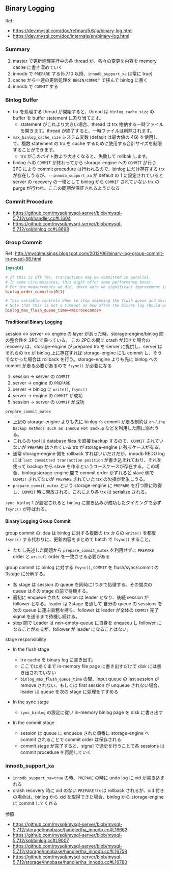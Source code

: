## Binary Logging

Ref:
* https://dev.mysql.com/doc/refman/5.6/ja/binary-log.html
* https://dev.mysql.com/doc/internals/en/binary-log.html

### Summary
1. master で更新処理実行中の各 thread が、各々の変更を内容を memory cache に書き溜めていく
2. innodb で `PREPARE` する(5.7.10 以降、`innodb_support_xa` は常に true)
3. cache から一連の更新処理を `BEGIN/COMMIT` で挟んで binlog に書く
4. innodb で `COMMIT` する

### Binlog Buffer
* trx を処理する thread が開始すると、thread は `binlog_cache_size` の buffer を buffer statement に割り当てます。
  * statement がこれより大きい場合、thread は trx 格納する一時ファイルを開きます。thread が終了すると、一時ファイルは削除されます。
* `max_binlog_cache_size` システム変数 (default は最大値の 4G) を使用して、複数 statement の trx を cache するために使用する合計サイズを制限することができます。
  * trx がこのバイト数より大きくなると、失敗して rollbak します。
* binlog への `COMMIT` が終わってから storage-engine への `COMMIT` が行う 2PC により commit procedure は行われるので、binlog にだけ存在する trx が存在しうるが、`--innodb_support_xa` が default の 1 に設定されていると server の recovery の一環として binlog から `COMMIT` されていない trx の purge が行われ、ここの同期が保証されるようになる

### Commit Procedure
* https://github.com/mysql/mysql-server/blob/mysql-5.7.12/sql/handler.cc#L1604
* https://github.com/mysql/mysql-server/blob/mysql-5.7.12/sql/binlog.cc#L8698

### Group Commit
Ref: http://mysqlmusings.blogspot.com/2012/06/binary-log-group-commit-in-mysql-56.html

```my.cnf
[mysqld]

# If this is off (0), transactions may be committed in parallel.
# In some circumstances, this might offer some performance boost.
# For the measurements we did, there were no significant improvement in throughput, but we decided to keep the option anyway since there are special cases were it can offer improvements.
binlog_order_commits={0|1}

# This variable controls when to stop skimming the flush queue and move on as soon as possible.
# Note that this is not a timeout on how often the binary log should be written to disk since grabbing the queue and writing it to disk takes time.
binlog_max_flush_queue_time=<microseconds>
```

#### Traditional Binary Logging
session <-> server <-> engine の layer があった時、storage-engine/binlog 間の整合性を 2PC で保っている。
この 2PC の間に crash が起きた場合の recovery は、storage-engine が prepared trx を server に提供し、server はそれらの trx が binlog 上に存在すれば storage-engine にも commit し、そうでなかった場合は rollback を行う。storage-engine よりも先に binlog への commit が走る必要があるので `fsync()` が必要になる
1. session -> server の `COMMIT`
2. server -> engine の `PREPARE`
3. server -> binlog に `write()`, `fsync()`
4. server -> engine の `COMMIT` が成功
5. session -> server の `COMMIT` が成功

`prepare_commit_mutex`
* 上記の storage-engine よりも先に binlog へ commit が走る制約は `on-line backup methods such as InnoDB Hot Backup` などを利用した際に崩れうる。
* これらの tool は database files を直接 backup するので、`COMMIT` されていないが `PREPARE` はされている trx が storage-engine に残るケースが有る。
* 通常 storage-engine 側を rollback すればいいだけだが、innodb REDO log には `last committed transaction position` が書き込まれており、それを使って backup から slave を作るというユースケースが存在する。この場合、binlog/storage-engine 間で commit order がずれると slave 側で `COMMIT` されてないが `PREPARE` されていた trx の欠損が発生しうる。
* `prepare_commit_mutex` という storage-engine に `PREPARE` を打つ際に取得し、`COMMIT` 時に開放される。これにより各 trx は serialize される。

`sync_binlog`
1 が設定されると binlog に書き込みが成功したタイミングで必ず `fsync()` が呼ばれる。

#### Binary Logging Group Commit
group commit の idea は binlog に対する複数の trx からの `write()` を都度 `fsync()` する代わりに、更新内容をまとめて batch で `fsync()` すること。
* ただし先述した問題から `prepare_commit_mutex` を利用せずに `PREPARE` order と `write()` order を一致させる必要がある

group commit は binlog に対する `fsync()`, `COMMIT` を flush/sync/commit の 3stage に分解する。
* 各 stage は session の queue を同時に1つまで処理する。その間次の queue はその stage の前で待機する。
* 最初に enqueue された session は leader となり、後続 session が follower となる。leader は 3stage を通して 自分の queue の sessions を次の queue に運ぶ責務を持ち、follower は leader が全体の `COMMIT` 完了 signal を送るまで待機し続ける。
* step 間で Leader は non-empty-queue に自身を enqueeu し follower になることがあるが、follower が leader になることはない。

stage responsibility
* In the flush stage
  * trx cache を binary log に書き出す。
  * ここではあくまで in-memory file page に書き出すだけで disk には書き出されていない
  * `binlog_max_flush_queue_time` の間、input queue の last session が remove されない、もしくは first session が unqueue されない場合、leader は queue を次の stage に処理をすすめる

* In the sync stage
  * `sync_binlog` の設定に従い in-memory binlog page を disk に書き出す

* In the commit stage
  * session は queue に enqueue された順番に storage-engine へ commit されることで commit order は保存される
  * commit stage が完了すると、signal で通史を行うことで各 sessions は commit procedure を再開していく

### innodb_support_xa
* `innodb_support_xa=true` の時、`PREPARE` の時に undo log に xid が書き込まれる
* crash recovery 時に xid のない `PREPARE` trx は rollback されるが、xid 付きの場合は、binlog から xid を取得できた場合、binlog から storage-engine に commit してくれる

参照
* https://github.com/mysql/mysql-server/blob/mysql-5.7.12/storage/innobase/handler/ha_innodb.cc#L16663
* https://github.com/mysql/mysql-server/blob/mysql-5.7.12/sql/binlog.cc#L9007
* https://github.com/mysql/mysql-server/blob/mysql-5.7.12/storage/innobase/handler/ha_innodb.cc#L16758
* https://github.com/mysql/mysql-server/blob/mysql-5.7.12/storage/innobase/handler/ha_innodb.cc#L16780
